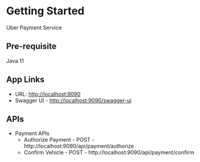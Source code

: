 # Getting Started

Uber Payment Service

## Pre-requisite

Java 11

## App Links

* URL: [http://localhost:9090](http://localhost:9090)
* Swagger UI - [http://localhost:9090/swagger-ui](http://localhost:8080/swagger-ui)

## APIs
* Payment APIs
    * Authorize Payment - POST - http://localhost:9090/api/payment/authorize
    * Confirm Vehicle - POST - http://localhost:9090/api/payment/confirm